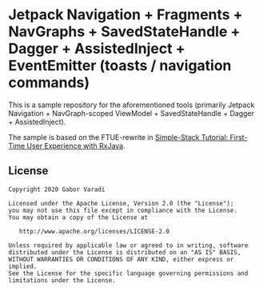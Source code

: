 # Jetpack Navigation + Fragments + NavGraphs + SavedStateHandle + Dagger + AssistedInject + EventEmitter (toasts / navigation commands)

This is a sample repository for the aforementioned tools (primarily Jetpack Navigation + NavGraph-scoped ViewModel + SavedStateHandle + Dagger + AssistedInject).

The sample is based on the FTUE-rewrite in [Simple-Stack Tutorial: First-Time User Experience with RxJava](https://github.com/Zhuinden/simple-stack-tutorials/tree/93554f7000efe49fca39de7ca707eb6843a5eaf8/app/src/main/java/com/zhuinden/simplestacktutorials/steps/step_9).

## License

    Copyright 2020 Gabor Varadi

    Licensed under the Apache License, Version 2.0 (the "License");
    you may not use this file except in compliance with the License.
    You may obtain a copy of the License at

       http://www.apache.org/licenses/LICENSE-2.0

    Unless required by applicable law or agreed to in writing, software
    distributed under the License is distributed on an "AS IS" BASIS,
    WITHOUT WARRANTIES OR CONDITIONS OF ANY KIND, either express or implied.
    See the License for the specific language governing permissions and
    limitations under the License.
